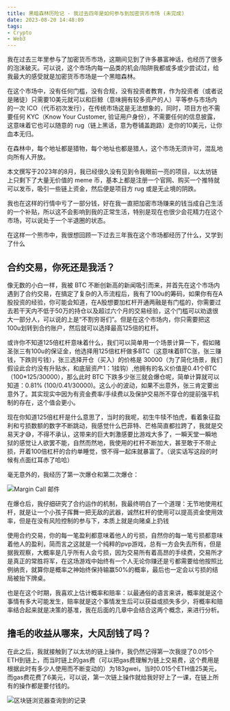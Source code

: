 ```yaml
---
title: 黑暗森林历险记 - 我过去四年是如何参与到加密货币市场 (未完成)
date: 2023-08-20 14:48:09
tags: 
- Crypto
- Web3
---
```


我在过去三年里参与了加密货币市场，这期间见到了许多暴富神话，也经历了很多的泡沫破灭。可以说，这个市场内每一品类的机会/陷阱我都或多或少尝试过，给我最大的感受就是加密货币市场是一个黑暗森林。

在这个市场中，没有任何门槛，没有合规，没有投资者教育，作为投资者（或者说是赌徒）只需要10美元就可以和巨鲸（意味拥有较多资产的人）平等参与市场内的一次 ICO（代币初次发行），在传统市场这是无法想象的，同时，项目方也不需要任何 KYC（Know Your Customer, 验证用户身份），不需要任何的信息披露，这意味着它也可以随意的 rug（链上黑话，意为卷铺盖跑路）走你的10美元，让你血本无归。

在森林中，每个地址都是猎物，每个地址也都是猎人，这个市场无须许可，混乱地向所有人开放。

本文撰写于2023年的8月，我已经很久没有见到令我眼前一亮的项目，以太坊链上只剩下了大量无价值的 meme 币，基本上都是注册一个官网、购买一个推特就可以发币，吸引一些链上资金，然后便是项目方 rug 或是无止境的阴跌。

我也在这样的行情中亏了一部分钱，好在我一直把加密市场赚来的钱当成自己生活的一个补贴，所以这不会影响到我的正常生活，特别是现在也很少会花精力在这个市场，可以说处于一个半退圈的状态。

在这样一个熊市中，我很想回顾一下过去三年我在这个市场都经历了什么，又学到了什么

## 合约交易，你死还是我活？

像无数的小白一样，我被 BTC 不断创新高的新闻吸引而来，并首先在这个市场内遇到了合约交易，在搞定了复杂的入币流程后，我有了100u的筹码，如果你有在A股投资的经验，你可能会知道，在A股想要加杠杆开通两融是有门槛的，你需要过去若干天内不低于50万的持仓以及超过六个月的交易经验，这个门槛可以劝退很大一部分人，可以说的上是“不割穷哥们”。但是在这个市场内，你只需要把这100u划转到合约账户，然后就可以选择最高125倍的杠杆。

或许你不知道125倍杠杆意味着什么，我们可以简单用一个场景计算一下，假如赌圣张三有100u的保证金，他选择用125倍杠杆做多BTC（这意味着BTC涨，张三赚钱，下跌则亏钱），张三选择开仓（买入）的价格是 30000（为了简化场景，我们假设此合约没有升贴水，和底层资产1：1挂钩）,他拥有的名义价值是0.41个BTC（100*125/30000），那么此时 BTC 下跌多少张三就会爆仓呢，简单计算就可以知道：0.81% (100/0.41/30000)。这么小的波动，如果不出意外，张三肯定要出意外了。其实现实中因为有资金费率/手续费以及保护交易所不穿仓的提前强平机制的存在，这个值会更小。

现在你知道125倍杠杆是什么意思了，当时的我呢，初生牛犊不怕虎，看着象征盈利和亏损数额的数字不断跳动，我感觉什么巴菲特、芒格简直都拉跨了，我就是交易天才😅，不得不承认，这带来的巨大刺激感要比游戏大多了，一瞬天堂一瞬地狱的感觉让人欲罢不能，自然而然地，我使用的杠杆不断加大，甚至敢于不带止损，开着100倍杠杆的合约单睡觉，恨不得一起床就暴富了。（说实话写这段的时候有点面红耳赤了哈哈）

毫无意外的，我经历了第一次爆仓和第二次爆仓：

![Margin Call 邮件](/images/margin-call.png)

在爆仓后，我仔细研究了合约运作的机制，我最终明白了一个道理：无节地使用杠杆，就是让一个小孩子挥舞一把无敌的武器，诚然杠杆的使用可以提高资金使用效率，但是在没有风险控制的参与下，本质上就是向赌桌上扔钱

使用合约交易，你的每一笔盈利都意味着他人的亏损，自然你的每一笔亏损都意味着他人的盈利，简而言之这就是一个纯粹的pvp游戏，总有一方会失去所有，但是据我观察，大概率是几乎所有人会亏损，因为交易所有着高昂的手续费，交易所才是真正的常胜将军，在这场游戏中始终有一个人无论你赚还是亏都需要给他按照比例纳贡，就算你是概率之神始终保持输赢50%的概率，最后也一定会以亏损的结局被抬下牌桌。

也是在这个时期，我喜欢上估计概率和赔率：以最通俗的语言来讲，概率就是这个事情有多大可能发生，赔率就是这个事情发生后可以获益或损失多少，将概率和赔率结合起来就是决策的基准，我在后面的几章中会结合这两个概念，来进行分析。


## 撸毛的收益从哪来，大风刮钱了吗？

在此之后，我就接触到了以太坊的链上操作，我仍然记得第一次我提了0.015个ETH到链上，而当时链上的gas费（可以把gas费理解为链上交易费，这个费用是根据此时有多少人使用而不断变动的）为183gwei，当时0.015个ETH值25美元，而gas费花费了6美元，可以说，第一次链上操作就给我好好上了一课，在链上所有的操作都是要付钱的。

![区块链浏览器查询到的记录](/images/first-tx-eth.png)